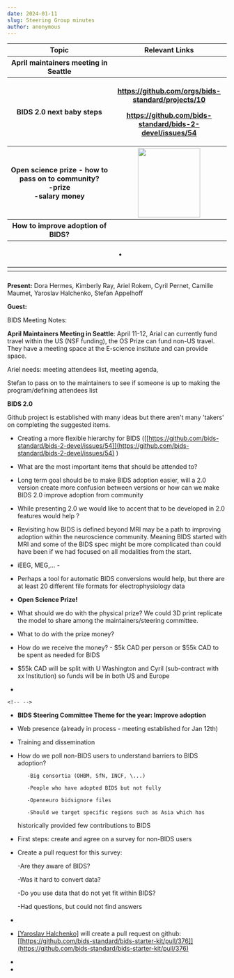 ```yaml
---
date: 2024-01-11
slug: Steering Group minutes
author: anonymous
---
```


<!-- more -->

<table>
 <colgroup>
  <col style="width: 47%"/>
  <col style="width: 52%"/>
 </colgroup>
 <thead>
  <tr class="header">
   <th>
    <strong>
     Topic
    </strong>
   </th>
   <th>
    <strong>
     Relevant Links
    </strong>
   </th>
  </tr>
  <tr class="odd">
   <th>
    April maintainers meeting in Seattle
   </th>
   <th>
   </th>
  </tr>
  <tr class="header">
   <th>
    BIDS 2.0 next baby steps
   </th>
   <th>
    <p>
     <strong>
      <a href="https://github.com/orgs/bids-standard/projects/10">
       <u>
        https://github.com/orgs/bids-standard/projects/10
       </u>
      </a>
     </strong>
    </p>
    <p>
     <strong>
      <a href="https://github.com/bids-standard/bids-2-devel/issues/54">
       <u>
        https://github.com/bids-standard/bids-2-devel/issues/54
       </u>
      </a>
     </strong>
    </p>
   </th>
  </tr>
  <tr class="odd">
   <th>
    Open science prize - how to pass on to community?
    <br/>
           -prize
    <br/>
           -salary money
   </th>
   <th>
    <img src="media/image1.png" style="width:1.49479in;height:1.65117in"/>
   </th>
  </tr>
  <tr class="header">
   <th>
    How to improve adoption of BIDS?
   </th>
   <th>
   </th>
  </tr>
  <tr class="odd">
   <th>
   </th>
   <th>
    <ul>
     <li>
     </li>
    </ul>
   </th>
  </tr>
  <tr class="header">
   <th>
   </th>
   <th>
   </th>
  </tr>
  <tr class="odd">
   <th>
   </th>
   <th>
   </th>
  </tr>
 </thead>
 <tbody>
 </tbody>
</table>

**Present:** Dora Hermes, Kimberly Ray, Ariel Rokem, Cyril Pernet,
Camille Maumet, Yaroslav Halchenko, Stefan Appelhoff

**Guest:**

BIDS Meeting Notes:

**April Maintainers Meeting in Seattle**: April 11-12, Arial can
currently fund travel within the US (NSF funding), the OS Prize can fund
non-US travel. They have a meeting space at the E-science institute and
can provide space.

Ariel needs: meeting attendees list, meeting agenda,

Stefan to pass on to the maintainers to see if someone is up to making
the program/defining attendees list

**BIDS 2.0**

Github project is established with many ideas but there aren\'t many
\'takers' on completing the suggested items.

- Creating a more flexible hierarchy for BIDS
  ([[https://github.com/bids-standard/bids-2-devel/issues/54]](https://github.com/bids-standard/bids-2-devel/issues/54)
  )

- What are the most important items that should be attended to?

- Long term goal should be to make BIDS adoption easier, will a 2.0
  version create more confusion between versions or how can we make
  BIDS 2.0 improve adoption from community

- While presenting 2.0 we would like to accent that to be
  developed in 2.0 features would help ?

- Revisiting how BIDS is defined beyond MRI may be a path to improving
  adoption within the neuroscience community. Meaning BIDS started with
  MRI and some of the BIDS spec might be more complicated than could
  have been if we had focused on all modalities from the start.

- iEEG, MEG,\... -

- Perhaps a tool for automatic BIDS conversions would help, but
  there are at least 20 different file formats for
  electrophysiology data

- **Open Science Prize!**

- What should we do with the physical prize? We could 3D print
  replicate the model to share among the maintainers/steering
  committee.

- What to do with the prize money?

- How do we receive the money? - \$5k CAD per person or \$55k CAD
  to be spent as needed for BIDS

- \$55k CAD will be split with U Washington and Cyril (sub-contract
  with xx Institution) so funds will be in both US and Europe

-

```{=html}
<!-- -->
```

- **BIDS Steering Committee Theme for the year: Improve adoption**

- Web presence (already in process - meeting established for Jan 12th)

- Training and dissemination

- How do we poll non-BIDS users to understand barriers to BIDS
  adoption?

         -Big consortia (OHBM, SfN, INCF, \...)

         -People who have adopted BIDS but not fully

         -Openneuro bidsignore files

         -Should we target specific regions such as Asia which has

  historically provided few contributions to BIDS

- First steps: create and agree on a survey for non-BIDS users

- Create a pull request for this survey:

  -Are they aware of BIDS?

  -Was it hard to convert data?

  -Do you use data that do not yet fit within BIDS?

  -Had questions, but could not find answers

-

- [[Yaroslav Halchenko]](mailto:yarikoptic@gmail.com)
  will create a pull request on github:
  [[https://github.com/bids-standard/bids-starter-kit/pull/376]](https://github.com/bids-standard/bids-starter-kit/pull/376)

-

-
